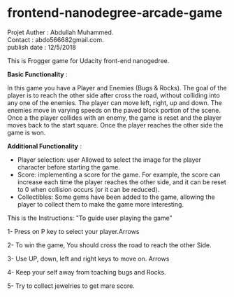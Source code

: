 frontend-nanodegree-arcade-game
===============================

Projet Auther : Abdullah Muhammed.<br>
Contact : abdo566682gmail.com.<br>
publish date : 12/5/2018<br>

This is Frogger game for Udacity front-end nanogedree.

**Basic Functionality** : 

In this game you have a Player and Enemies (Bugs & Rocks). The goal of the player is to reach the other side after cross the  road, without colliding into any one of the enemies. The player can move left, right, up and down. The enemies move in varying speeds on the paved block portion of the scene. Once a the player collides with an enemy, the game is reset and the player moves back to the start square. Once the player reaches the other side the game is won.

**Additional Functionality** : 

- Player selection: user Allowed to select the image for the player character before starting the game.
- Score: implementing a score for the game. For example, the score can increase each time the player reaches the other side, and it can be  reset to 0 when collision occurs (or it can be reduced).
- Collectibles: Some gems have been added to the game, allowing the player to collect them to make the game more interesting.



This is the Instructions: "To guide user playing the game" 

1- Press on P key to select your player.Arrows

2- To win the game, You should cross the road to reach the other Side.

3- Use UP, down, left and right keys to move on. Arrows

4- Keep your self away from toaching bugs and Rocks.

5- Try to collect jewelries to get mare score.
